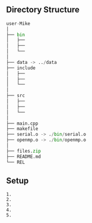 ## Directory Structure
``` python
user-Mike
│
├── bin
│   ├── 
│   ├── 
│   └── 
│
├── data -> ../data
├── include
│   ├── 
│   ├── 
│   └── 
│
├── src
│   ├── 
│   ├── 
│   └── 
│
├── main.cpp
├── makefile
├── serial.o -> ./bin/serial.o
├── openmp.o -> ./bin/openmp.o
│
├── files.zip
├── README.md
└── REL
```

## Setup
``` shell
1. 
2. 
3. 
4. 
5. 
```
